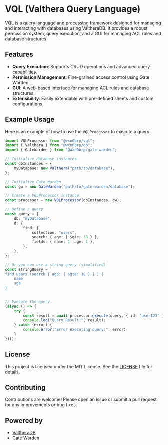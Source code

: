 # VQL (Valthera Query Language)

VQL is a query language and processing framework designed for managing and interacting with databases using ValtheraDB. It provides a robust permission system, query execution, and a GUI for managing ACL rules and database structures.

## Features

- **Query Execution**: Supports CRUD operations and advanced query capabilities.
- **Permission Management**: Fine-grained access control using Gate Warden.
- **GUI**: A web-based interface for managing ACL rules and database structures.
- **Extensibility**: Easily extendable with pre-defined sheets and custom configurations.

## Example Usage

Here is an example of how to use the `VQLProcessor` to execute a query:

```typescript
import VQLProcessor from "@wxn0brp/vql";
import { Valthera } from "@wxn0brp/db";
import { GateWarden } from "@wxn0brp/gate-warden";

// Initialize database instances
const dbInstances = {
    myDatabase: new Valthera("path/to/database"),
};

// Initialize Gate Warden
const gw = new GateWarden("path/to/gate-warden/database");

// Create a VQLProcessor instance
const processor = new VQLProcessor(dbInstances, gw);

// Define a query
const query = {
    db: "myDatabase",
    d: {
        find: {
            collection: "users",
            search: { age: { $gte: 18 } },
            fields: { name: 1, age: 1 },
        },
    },
};

// Or you can use a string query (simplified)
const stringQuery = `
find users (search { age: { $gte: 18 } } ) {
    name
    age
}
`

// Execute the query
(async () => {
    try {
        const result = await processor.execute(query, { id: "user123" });
        console.log("Query Result:", result);
    } catch (error) {
        console.error("Error executing query:", error);
    }
})();
```

## License

This project is licensed under the MIT License. See the [LICENSE](./LICENSE) file for details.

## Contributing

Contributions are welcome! Please open an issue or submit a pull request for any improvements or bug fixes.

## Powered by

- [ValtheraDB](https://github.com/wxn0brP/ValtheraDB)
- [Gate Warden](https://github.com/wxn0brP/gate-warden)
